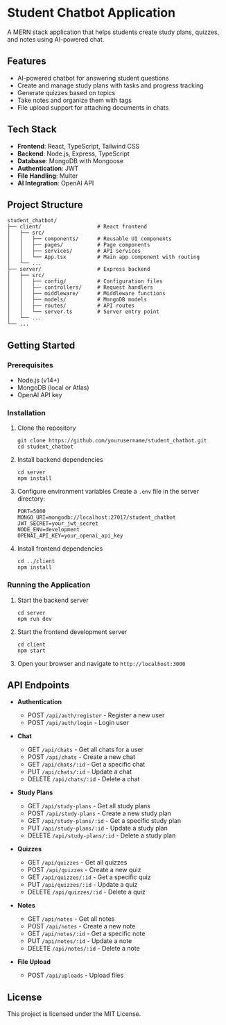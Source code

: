 # Student Chatbot Application

A MERN stack application that helps students create study plans, quizzes, and notes using AI-powered chat.

## Features

- AI-powered chatbot for answering student questions
- Create and manage study plans with tasks and progress tracking
- Generate quizzes based on topics
- Take notes and organize them with tags
- File upload support for attaching documents in chats

## Tech Stack

- **Frontend**: React, TypeScript, Tailwind CSS
- **Backend**: Node.js, Express, TypeScript
- **Database**: MongoDB with Mongoose
- **Authentication**: JWT
- **File Handling**: Multer
- **AI Integration**: OpenAI API

## Project Structure

```
student_chatbot/
├── client/                  # React frontend
│   ├── src/
│   │   ├── components/      # Reusable UI components
│   │   ├── pages/           # Page components
│   │   ├── services/        # API services
│   │   └── App.tsx          # Main app component with routing
│   └── ...
├── server/                  # Express backend
│   ├── src/
│   │   ├── config/          # Configuration files
│   │   ├── controllers/     # Request handlers
│   │   ├── middleware/      # Middleware functions
│   │   ├── models/          # MongoDB models
│   │   ├── routes/          # API routes
│   │   └── server.ts        # Server entry point
│   └── ...
└── ...
```

## Getting Started

### Prerequisites

- Node.js (v14+)
- MongoDB (local or Atlas)
- OpenAI API key

### Installation

1. Clone the repository
   ```
   git clone https://github.com/yourusername/student_chatbot.git
   cd student_chatbot
   ```

2. Install backend dependencies
   ```
   cd server
   npm install
   ```

3. Configure environment variables
   Create a `.env` file in the server directory:
   ```
   PORT=5000
   MONGO_URI=mongodb://localhost:27017/student_chatbot
   JWT_SECRET=your_jwt_secret
   NODE_ENV=development
   OPENAI_API_KEY=your_openai_api_key
   ```

4. Install frontend dependencies
   ```
   cd ../client
   npm install
   ```

### Running the Application

1. Start the backend server
   ```
   cd server
   npm run dev
   ```

2. Start the frontend development server
   ```
   cd client
   npm start
   ```

3. Open your browser and navigate to `http://localhost:3000`

## API Endpoints

- **Authentication**
  - POST `/api/auth/register` - Register a new user
  - POST `/api/auth/login` - Login user

- **Chat**
  - GET `/api/chats` - Get all chats for a user
  - POST `/api/chats` - Create a new chat
  - GET `/api/chats/:id` - Get a specific chat
  - PUT `/api/chats/:id` - Update a chat
  - DELETE `/api/chats/:id` - Delete a chat

- **Study Plans**
  - GET `/api/study-plans` - Get all study plans
  - POST `/api/study-plans` - Create a new study plan
  - GET `/api/study-plans/:id` - Get a specific study plan
  - PUT `/api/study-plans/:id` - Update a study plan
  - DELETE `/api/study-plans/:id` - Delete a study plan

- **Quizzes**
  - GET `/api/quizzes` - Get all quizzes
  - POST `/api/quizzes` - Create a new quiz
  - GET `/api/quizzes/:id` - Get a specific quiz
  - PUT `/api/quizzes/:id` - Update a quiz
  - DELETE `/api/quizzes/:id` - Delete a quiz

- **Notes**
  - GET `/api/notes` - Get all notes
  - POST `/api/notes` - Create a new note
  - GET `/api/notes/:id` - Get a specific note
  - PUT `/api/notes/:id` - Update a note
  - DELETE `/api/notes/:id` - Delete a note

- **File Upload**
  - POST `/api/uploads` - Upload files

## License

This project is licensed under the MIT License. 